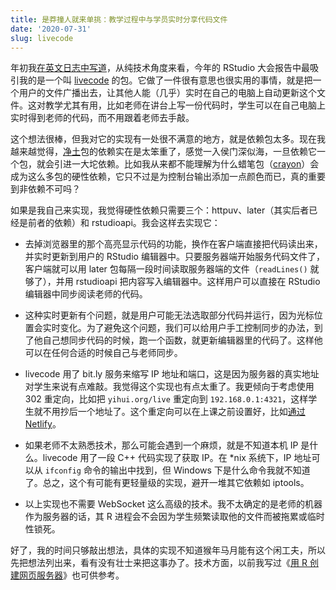 ```yaml
---
title: 是莽撞人就来单挑：教学过程中与学员实时分享代码文件
date: '2020-07-31'
slug: livecode
---
```


年初我[在英文日志中写道](/en/2020/02/rstudio-conf-videos/)，从纯技术角度来看，今年的 RStudio 大会报告中最吸引我的是一个叫 [livecode](https://github.com/rundel/livecode) 的包。它做了一件很有意思也很实用的事情，就是把一个用户的文件广播出去，让其他人能（几乎）实时在自己的电脑上自动更新这个文件。这对教学尤其有用，比如老师在讲台上写一份代码时，学生可以在自己电脑上实时得到老师的代码，而不用跟着老师去手敲。

这个想法很棒，但我对它的实现有一处很不满意的地方，就是依赖包太多。现在我越来越觉得，[净土](/cn/2019/07/tidy-noise/)包的依赖实在是太笨重了，感觉一入侯门深似海，一旦依赖它一个包，就会引进一大坨依赖。比如我从来都不能理解为什么蜡笔包（[crayon](https://cran.r-project.org/package=crayon)）会成为这么多包的硬性依赖，它只不过是为控制台输出添加一点颜色而已，真的重要到非依赖不可吗？

如果是我自己来实现，我觉得硬性依赖只需要三个：httpuv、later（其实后者已经是前者的依赖）和 rstudioapi。我会这样去实现它：

- 去掉浏览器里的那个高亮显示代码的功能，换作在客户端直接把代码读出来，并实时更新到用户的 RStudio 编辑器中。只要服务器端开始服务代码文件了，客户端就可以用 later 包每隔一段时间读取服务器端的文件（`readLines()` 就够了），并用 rstudioapi 把内容写入编辑器中。这样用户可以直接在 RStudio 编辑器中同步阅读老师的代码。

- 这种实时更新有个问题，就是用户可能无法选取部分代码并运行，因为光标位置会实时变化。为了避免这个问题，我们可以给用户手工控制同步的办法，到了他自己想同步代码的时候，跑一个函数，就更新编辑器里的代码了。这样他可以在任何合适的时候自己与老师同步。

- livecode 用了 bit.ly 服务来缩写 IP 地址和端口，这是因为服务器的真实地址对学生来说有点难敲。我觉得这个实现也有点太重了。我更倾向于考虑使用 302 重定向，比如把 `yihui.org/live` 重定向到 `192.168.0.1:4321`，这样学生就不用抄后一个地址了。这个重定向可以在上课之前设置好，比如[通过 Netlify](/en/2017/11/301-redirect/)。

- 如果老师不太熟悉技术，那么可能会遇到一个麻烦，就是不知道本机 IP 是什么。livecode 用了一段 C++ 代码实现了获取 IP。在 *nix 系统下，IP 地址可以从 `ifconfig` 命令的输出中找到，但 Windows 下是什么命令我就不知道了。总之，这个有可能有更轻量级的实现，避开一堆其它依赖如 iptools。

- 以上实现也不需要 WebSocket 这么高级的技术。我不太确定的是老师的机器作为服务器的话，其 R 进程会不会因为学生频繁读取他的文件而被拖累或临时性锁死。

好了，我的时间只够敲出想法，具体的实现不知道猴年马月能有这个闲工夫，所以先把想法列出来，看有没有壮士来把这事办了。技术方面，以前我写过《[用 R 创建网页服务器](/cn/2018/09/r-web-server/)》也可供参考。
